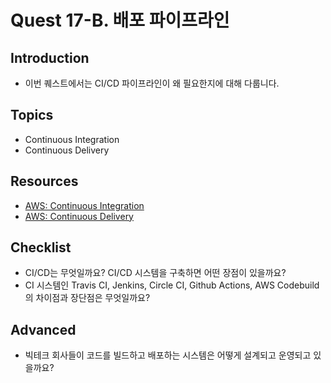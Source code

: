 # Quest 17-B. 배포 파이프라인

## Introduction

* 이번 퀘스트에서는 CI/CD 파이프라인이 왜 필요한지에 대해 다룹니다.

## Topics

* Continuous Integration
* Continuous Delivery

## Resources

* [AWS: Continuous Integration](https://aws.amazon.com/ko/devops/continuous-integration/)
* [AWS: Continuous Delivery](https://aws.amazon.com/ko/devops/continuous-delivery/)

## Checklist

* CI/CD는 무엇일까요? CI/CD 시스템을 구축하면 어떤 장점이 있을까요?
* CI 시스템인 Travis CI, Jenkins, Circle CI, Github Actions, AWS Codebuild 의 차이점과 장단점은 무엇일까요?

## Advanced

* 빅테크 회사들이 코드를 빌드하고 배포하는 시스템은 어떻게 설계되고 운영되고 있을까요?
